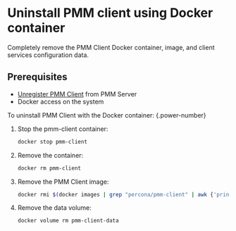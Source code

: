 # Uninstall PMM client using Docker container

Completely remove the PMM Client Docker container, image, and client services configuration data.

## Prerequisites

- [Unregister PMM Client](unregister_client.md) from PMM Server
- Docker access on the system

To uninstall PMM Client with the Docker container:
{.power-number}

1. Stop the pmm-client container:

    ```sh
    docker stop pmm-client
    ```

2. Remove the container:

    ```sh
    docker rm pmm-client
    ```

3. Remove the PMM Client image:

    ```sh
    docker rmi $(docker images | grep "percona/pmm-client" | awk {'print $3'})
    ```

4. Remove the data volume:

    ```sh
    docker volume rm pmm-client-data
    ```